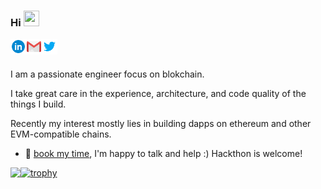 ### Hi <img src="https://media.giphy.com/media/hvRJCLFzcasrR4ia7z/giphy.gif" width="25px" height="25px">

<a href="https://www.linkedin.com/in/keqi-huang/">
  <img align="left" alt="Keqi's LinkedIn" width="25px" src="./icons/linkedin.svg" />
</a>

<a href="mailto:huangkeqi1995@gmail.com">
  <img align="left" alt="Keqi's Email" width="25px" src="./icons/gmail.svg" />
</a>

<a href="https://twitter.com/Lisanaaa4">
  <img align="left" alt="Keqi's Twitter" width="25px" src="./icons/twitter.svg" />
</a>

<br/>
<br/>

I am a passionate engineer focus on blokchain.

I take great care in the experience, architecture, and code quality of the things I build.

Recently my interest mostly lies in building dapps on ethereum and other EVM-compatible chains.

- 💬 [book my time](https://calendly.com/keqihuang/45min), I'm happy to talk and help :) Hackthon is welcome!

<!-- <div id="menu" style="height:320px;width:1000px;"> -->

<a href="https://github.com/anuraghazra/github-readme-stats">
  <img align="left" src="https://github-readme-stats.vercel.app/api?username=Lisanaaa&count_private=true&include_all_commits=true&show_icons=true"/>
</a>

<!-- <a>
  <img align="left" alt="GIF" src="./icons/coding.gif" width="500" height="320" />
</a> -->

<!-- </div> -->

<!--
<div id="menu" style="height:10px;width:1000px;">
</div> -->

[![trophy](https://github-profile-trophy.vercel.app/?username=Lisanaaa&column=3)](https://github.com/ryo-ma/github-profile-trophy)

<!-- [![Readme Card](https://github-readme-stats.vercel.app/api/pin/?username=ethereum&repo=solidity)](https://github.com/ethereum/solidity)
[![Readme Card](https://github-readme-stats.vercel.app/api/pin/?username=Lisanaaa&repo=Revenue-Based-DeFi)](https://github.com/Lisanaaa/Revenue-Based-DeFi)
 -->
